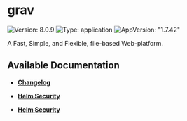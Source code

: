 # grav

![Version: 8.0.9](https://img.shields.io/badge/Version-8.0.9-informational?style=flat-square) ![Type: application](https://img.shields.io/badge/Type-application-informational?style=flat-square) ![AppVersion: "1.7.42"](https://img.shields.io/badge/AppVersion-"1.7.42"-informational?style=flat-square)

A Fast, Simple, and Flexible, file-based Web-platform.

## Available Documentation

- [**Changelog**](CHANGELOG)

- [**Helm Security**](container-security)

- [**Helm Security**](helm-security)

